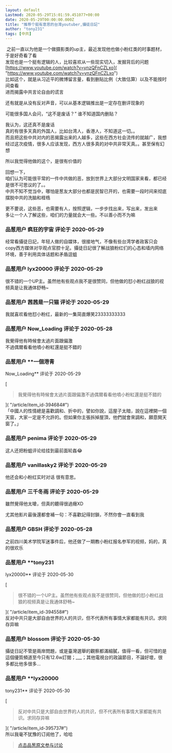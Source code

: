 ```yaml
---
layout: default
Lastmod: 2020-05-29T15:01:59.451077+00:00
date: 2020-05-29T00:00:00.000Z
title: "推荐个挺有意思的台湾youtuber,攝徒日記"
author: "tony231"
tags: [中共]
---
```


 之前一直以为他是一个做摄影类的up主，最近发现他也做小粉红类的时事题材，于是好奇看了看  
发现也是一个挺有逻辑的人，比较喜欢从一些现实切入，发掘背后的问题  
[https://www.youtube.com/watch?v=ynzQFnCZLxo]( "https://www.youtube.com/watch?v=ynzQFnCZLxo")  
比如这个，就是从习近平的微博留言量，看到删贴比例（大致估算）以及不能按时间查看  
进而揭露中共言论自由的谎言  
  
还有就是从没有反对声音，可以从基本逻辑推出是一定存在删评现象的  
  
可能很多国人会问，“这不是废话？” 谁不知道国内删贴？  
  
  
我认为，这还真不是废话  
真的有很多天真的外国人，比如台湾人，香港人，不知道这一切。。  
而且把这些中共对内的恶揭露出来的人越多，这些在西方社会流传的就越广，我想经过这次疫情，很多人应该发现，西方人很多真的对中共非常天真。。甚至保有幻想  
  
所以我觉得他做的这个，是很有价值的  
  
回想一下，  
咱们认为可能很平常的一件中共做的恶，放到世界上大部分文明国家来看，都已经是很不可思议的了。。  
中共不知不觉当中，哪怕是葱友大部分也都是民智已开的，也需要一段时间来彻底摆脱中共的洗脑和桎梏  
  
更不要说，这些恶，也需要有人，按照逻辑，一步步找出来，写出来，发出来  
多让一个人了解这些，咱们的力量就会大一些。不以善小而不为嘛

            
### 品葱用户 **疯狂的宇宙** 评论于 2020-05-29
        
经常看攝徒日記，年轻人做的自媒体，很接地气，不像有些台湾学者政客只会copy西方媒体对华观点官腔十足。攝徒日記很了解战狼粉红们的心态和墙内网络环境，善于利用具体话题和矛盾逗蛆
        


            
### 品葱用户 **lyx20000** 评论于 2020-05-29
        
很不错的一个UP主。虽然他有些观点我不是很赞同，但他做的怼小粉红战狼的视频真是让我通体舒畅~
        


            
### 品葱用户 **茜茜是一只猫** 评论于 2020-05-29
        
我就喜欢看他怼小粉红，最新的一集简直爆笑23333333333
        


            
### 品葱用户 **Now_Loading** 评论于 2020-05-28
        
我覺得他有時候會太過片面跟偏激  
不過偶爾看看他噴小粉紅還是挺不錯的
        


            
### 品葱用户 **一個港青 
Now_Loading** 评论于 2020-05-29
        
[

> 我覺得他有時候會太過片面跟偏激不過偶爾看看他噴小粉紅還是挺不錯的

]( "/article/item_id-394684#")  
「中國人的性情總是喜歡調和、折中的，譬如你說，這屋子太暗，說在這裡開一個天窗，大家一定是不允許的。但如果你主張拆掉屋頂，他們就會來調和，願意開天窗了。」
        


            
### 品葱用户 **penima** 评论于 2020-05-29
        
这人还把粉蛆评论给挂到最前面轮姦😂
        


            
### 品葱用户 **vanillasky2** 评论于 2020-05-29
        
他还会和小粉红实时对话 很有意思。
        


            
### 品葱用户 **三千冬雨** 评论于 2020-05-29
        
雖然覺得他太嗆，但真的聽得很過癮XD  
  
尤其他影片最後還都會補一句：不喜歡記得封鎖，不然你會一直看到我
        


            
### 品葱用户 **GBSH** 评论于 2020-05-28
        
之前四川美术学院军迷事件后，他还做了一期教小粉红报名参军的视频，妈的，真的很欢乐
        


            
### 品葱用户 **tony231 
lyx20000** 评论于 2020-05-30
        
[

> 很不错的一个UP主。虽然他有些观点我不是很赞同，但他做的怼小粉红战狼的视频真是让我通体舒畅~

]( "/article/item_id-394558#")  
反对中共只是大部自由世界的人的共识，但不代表所有事情大家都能有共识。求同存异嘛
        


            
### 品葱用户 **blossom** 评论于 2020-05-30
        
攝徒日記不管是兩岸問題，或是臺灣選舉的觀察都滿細膩，值得一看，但可惜的是這個優質頻道至今只有12.6w訂閱；\_\_\_；其他電視台的政論節目，不論好壞，很多都比他多很多...
        


            
### 品葱用户 **lyx20000 
tony231** 评论于 2020-05-30
        
[

> 反对中共只是大部自由世界的人的共识，但不代表所有事情大家都能有共识。求同存异嘛

]( "/article/item_id-395737#")  
所以我毫不犹豫的订阅他了，哈哈
        






> [点击品葱原文参与讨论](https://pincong.rocks/article/19582)

